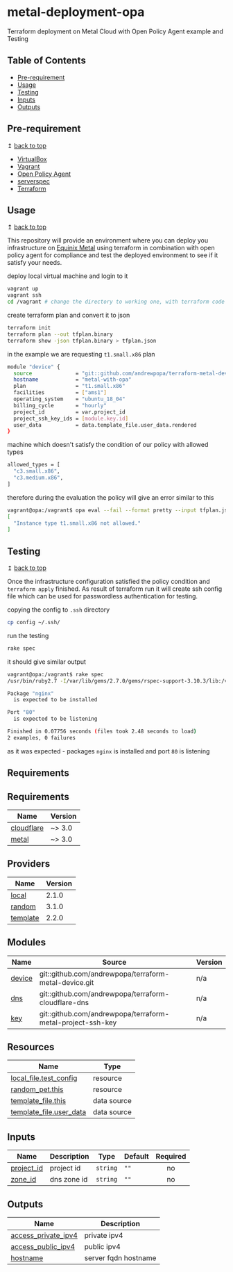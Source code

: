 # metal-deployment-opa
Terraform deployment on Metal Cloud with Open Policy Agent example and Testing

## Table of Contents
- [Pre-requirement](#pre-requirements)
- [Usage](#usage)
- [Testing](#testing)
- [Inputs](#inputs)
- [Outputs](#outputs)

## Pre-requirement


↥ [back to top](#table-of-contents)

- [VirtualBox](https://www.virtualbox.org/)
- [Vagrant](https://www.vagrantup.com/)
- [Open Policy Agent](https://www.openpolicyagent.org/)
- [serverspec](https://serverspec.org/)
- [Terraform](https://serverspec.org/)

## Usage

↥ [back to top](#table-of-contents)

This repository will provide an environment where you can deploy you infrastructure on [Equinix Metal](https://console.equinix.com/) using terraform in combination with open policy agent for compliance and test the deployed environment to see if it satisfy your needs.

deploy local virtual machine and login to it
```bash
vagrant up
vagrant ssh
cd /vagrant # change the directory to working one, with terraform code
```

create terraform plan and convert it to json
```bash
terraform init
terraform plan --out tfplan.binary
terraform show -json tfplan.binary > tfplan.json
```

in the example we are requesting `t1.small.x86` plan
```bash
module "device" {
  source              = "git::github.com/andrewpopa/terraform-metal-device.git"
  hostname            = "metal-with-opa"
  plan                = "t1.small.x86"
  facilities          = ["ams1"]
  operating_system    = "ubuntu_18_04"
  billing_cycle       = "hourly"
  project_id          = var.project_id
  project_ssh_key_ids = [module.key.id]
  user_data           = data.template_file.user_data.rendered
}
```
machine which doesn't satisfy the condition of our policy with allowed types
```bash
allowed_types = [
  "c3.small.x86",
  "c3.medium.x86",
]
```
therefore during the evaluation the policy will give an error similar to this
```bash
vagrant@opa:/vagrant$ opa eval --fail --format pretty --input tfplan.json --data policies/ data.terraform.deny
[
  "Instance type t1.small.x86 not allowed."
]
```

## Testing

↥ [back to top](#table-of-contents)

Once the infrastructure configuration satisfied the policy condition and `terraform apply` finished. As result of terraform run it will create ssh config file which can be used for passwordless authentication for testing.

copying the config to `.ssh` directory
```bash
cp config ~/.ssh/
```

run the testing
```bash
rake spec
```
it should give similar output 

```bash
vagrant@opa:/vagrant$ rake spec
/usr/bin/ruby2.7 -I/var/lib/gems/2.7.0/gems/rspec-support-3.10.3/lib:/var/lib/gems/2.7.0/gems/rspec-core-3.10.1/lib /var/lib/gems/2.7.0/gems/rspec-core-3.10.1/exe/rspec --pattern spec/terraform.radacina.xyz/\*_spec.rb

Package "nginx"
  is expected to be installed

Port "80"
  is expected to be listening

Finished in 0.07756 seconds (files took 2.48 seconds to load)
2 examples, 0 failures
```

as it was expected - packages `nginx` is installed and port `80` is listening

## Requirements

## Requirements

| Name | Version |
|------|---------|
| <a name="requirement_cloudflare"></a> [cloudflare](#requirement\_cloudflare) | ~> 3.0 |
| <a name="requirement_metal"></a> [metal](#requirement\_metal) | ~> 3.0 |

## Providers

| Name | Version |
|------|---------|
| <a name="provider_local"></a> [local](#provider\_local) | 2.1.0 |
| <a name="provider_random"></a> [random](#provider\_random) | 3.1.0 |
| <a name="provider_template"></a> [template](#provider\_template) | 2.2.0 |

## Modules

| Name | Source | Version |
|------|--------|---------|
| <a name="module_device"></a> [device](#module\_device) | git::github.com/andrewpopa/terraform-metal-device.git | n/a |
| <a name="module_dns"></a> [dns](#module\_dns) | git::github.com/andrewpopa/terraform-cloudflare-dns | n/a |
| <a name="module_key"></a> [key](#module\_key) | git::github.com/andrewpopa/terraform-metal-project-ssh-key | n/a |

## Resources

| Name | Type |
|------|------|
| [local_file.test_config](https://registry.terraform.io/providers/hashicorp/local/latest/docs/resources/file) | resource |
| [random_pet.this](https://registry.terraform.io/providers/hashicorp/random/latest/docs/resources/pet) | resource |
| [template_file.this](https://registry.terraform.io/providers/hashicorp/template/latest/docs/data-sources/file) | data source |
| [template_file.user_data](https://registry.terraform.io/providers/hashicorp/template/latest/docs/data-sources/file) | data source |

## Inputs

| Name | Description | Type | Default | Required |
|------|-------------|------|---------|:--------:|
| <a name="input_project_id"></a> [project\_id](#input\_project\_id) | project id | `string` | `""` | no |
| <a name="input_zone_id"></a> [zone\_id](#input\_zone\_id) | dns zone id | `string` | `""` | no |

## Outputs

| Name | Description |
|------|-------------|
| <a name="output_access_private_ipv4"></a> [access\_private\_ipv4](#output\_access\_private\_ipv4) | private ipv4 |
| <a name="output_access_public_ipv4"></a> [access\_public\_ipv4](#output\_access\_public\_ipv4) | public ipv4 |
| <a name="output_hostname"></a> [hostname](#output\_hostname) | server fqdn hostname |